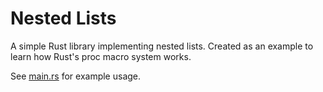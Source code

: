 # Nested Lists
A simple Rust library implementing nested lists. Created as an example to learn
how Rust's proc macro system works.

See [main.rs](example/src/main.rs) for example usage.